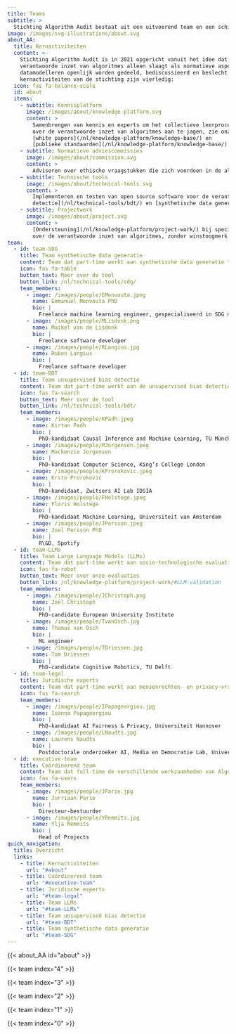 ```yaml
---
title: Teams
subtitle: >
  Stichting Algorithm Audit bestaat uit een uitvoerend team en een schil van multidisciplinaire experts die part-time betrokken zijn bij projecten.
image: /images/svg-illustrations/about.svg
about_AA:
  title: Kernactiviteiten
  content: >-
    Stichting Algorithm Audit is in 2021 opgericht vanuit het idee dat de
    verantwoorde inzet van algoritmes alleen slaagt als normatieve aspecten van
    datamodelleren openlijk worden gedeeld, bediscussieerd en beslecht. De
    kernactiviteiten van de stichting zijn vierledig:
  icon: fas fa-balance-scale
  id: about
  items:
    - subtitle: Kennisplatform
      image: /images/about/knowledge-platform.svg
      content: >
        Samenbrengen van kennis en experts om het collectieve leerproces
        over de verantwoorde inzet van algoritmes aan te jagen, zie onze
        [white papers](/nl/knowledge-platform/knowledge-base/) en
        [publieke standaarden](/nl/knowledge-platform/knowledge-base/).
    - subtitle: Normatieve adviescommissies
      image: /images/about/commission.svg
      content: >
        Adviseren over ethische vraagstukken die zich voordoen in de algoritmische praktijk door het faciliteren van deliberatieve en inclusieve adviescommissies, met [algoprudentie](/nl/algoprudence/) als resultaat
    - subtitle: Technische tools
      image: /images/about/technical-tools.svg
      content: >
        Implementeren en testen van open source software voor de verantwoorde inzet van algoritmes en AI, o.a. socio-technische evaluatie van generatieve AI, [unsupervised bias
        detectie](/nl/technical-tools/bdt/) en [synthetische data generatie](/nl/technical-tools/sdg/).
    - subtitle: Projectwerk
      image: /images/about/project.svg
      content: >
        [Ondersteuning](/nl/knowledge-platform/project-work/) bij specifieke vragen vanuit de publieke en private sector
        over de verantwoorde inzet van algoritmes, zonder winstoogmerk.
team:
  - id: team-SDG
    title: Team synthetische data generatie
    content: Team dat part-time werkt aan synthetische data generatie tool
    icon: fas fa-table
    button_text: Meer over de tool
    button_link: /nl/technical-tools/sdg/
    team_members:
      - image: /images/people/EMenvouta.jpeg
        name: Emmanuel Menvouta PhD
        bio: |
          Freelance machine learning engineer, gespecialiseerd in SDG methodologie
      - image: /images/people/MLisdonk.png
        name: Maikel van de Lisdonk
        bio: |
          Freelance software developer
      - image: /images/people/RLangius.jpg
        name: Ruben Langius
        bio: |
          Freelance software developer
  - id: team-BDT
    title: Team unsupervised bias detectie
    content: Team dat part-time werkt aan de unsupervised bias detectie tool
    icon: fas fa-search
    button_text: Meer over de tool
    button_link: /nl/technical-tools/bdt/
    team_members:
      - image: /images/people/KPadh.jpeg
        name: Kirtan Padh
        bio: |
          PhD-kandidaat Causal Inference and Machine Learning, TU München
      - image: /images/people/MJorgensen.jpeg
        name: Mackenzie Jorgensen
        bio: |
          PhD-kandidaat Computer Science, King’s College London
      - image: /images/people/KProrokovic.jpeg
        name: Krsto Proroković
        bio: |
          PhD-kandidaat, Zwitsers AI Lab IDSIA
      - image: /images/people/FHolstege.jpeg
        name: Floris Holstege
        bio: |
          PhD-kandidaat Machine Learning, Universiteit van Amsterdam
      - image: /images/people/JPersson.jpeg
        name: Joel Persson PhD
        bio: |
          R\&D, Spotify
  - id: team-LLMs
    title: Team Large Language Models (LLMs)
    content: Team dat part-time werkt aan socio-technologische evaluatie van Large Language Models
    icon: fas fa-robot
    button_text: Meer over onze evaluaties
    button_link: /nl/knowledge-platform/project-work/#LLM-validation
    team_members:
      - image: /images/people/JChristoph.png
        name: Joël Christoph
        bio: |
          PhD-candidate European University Institute
      - image: /images/people/TvanOsch.jpg
        name: Thomas van Osch
        bio: |
          ML engineer
      - image: /images/people/TDriessen.jpg
        name: Tom Driessen
        bio: |
          PhD-candidate Cognitive Robotics, TU Delft
  - id: team-legal
    title: Juridische experts
    content: Team dat part-time werkt aan mensenrechten- en privacy-vraagstukken
    icon: fas fa-search
    team_members:
      - image: /images/people/IPapageorgiou.jpg
        name: Ioanna Papageorgiou
        bio: |
          PhD-kandidaat AI Fairness & Privacy, Universiteit Hannover
      - image: /images/people/LNaudts.jpg
        name: Laurens Naudts
        bio: |
          Postdoctorale onderzoeker AI, Media en Democratie Lab, Universiteit van Amsterdam
  - id: executive-team
    title: Coördinerend team
    content: Team dat full-time de verschillende werkzaamheden van Algorithm Audit coördineert.
    icon: fas fa-users
    team_members:
      - image: /images/people/JParie.jpg
        name: Jurriaan Parie
        bio: |
          Directeur-bestuurder
      - image: /images/people/YRemmits.jpg
        name: Ylja Remmits
        bio: |
          Head of Projects
quick_navigation:
  title: Overzicht
  links:
    - title: Kernactiviteiten
      url: "#about"
    - title: Coördinerend team
      url: "#executive-team"
    - title: Juridische experts
      url: "#team-legal"
    - title: Team LLMs
      url: "#team-LLMs"
    - title: Team unsupervised bias detectie
      url: "#team-BDT"
    - title: Team synthetische data generatie
      url: "#team-SDG"
---
```


{{< about_AA id="about" >}}

{{< team index="4" >}}

{{< team index="3" >}}

{{< team index="2" >}}

{{< team index="1" >}}

{{< team  index="0" >}}
